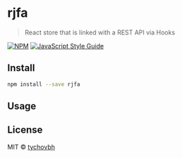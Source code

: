 # rjfa

> React store that is linked with a REST API via Hooks

[![NPM](https://img.shields.io/npm/v/rjfa.svg)](https://www.npmjs.com/package/rjfa) [![JavaScript Style Guide](https://img.shields.io/badge/code_style-standard-brightgreen.svg)](https://standardjs.com)

## Install

```bash
npm install --save rjfa
```

## Usage



## License

MIT © [tychovbh](https://github.com/tychovbh)
